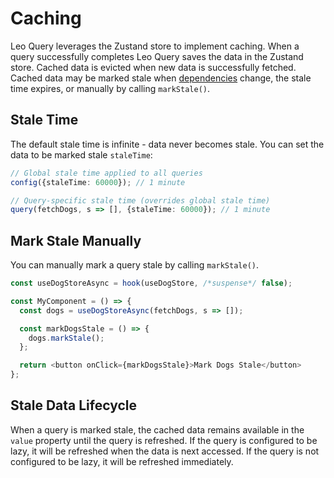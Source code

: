 # Caching

Leo Query leverages the Zustand store to implement caching. When a query successfully completes Leo Query saves the data in the Zustand store. Cached data is evicted when new data is successfully fetched. Cached data may be marked stale when [dependencies](/latest/guide/query#dependencies) change, the stale time expires, or manually by calling `markStale()`.

## Stale Time

The default stale time is infinite - data never becomes stale. You can set the data to be marked stale `staleTime`:

```typescript
// Global stale time applied to all queries
config({staleTime: 60000}); // 1 minute

// Query-specific stale time (overrides global stale time)
query(fetchDogs, s => [], {staleTime: 60000}); // 1 minute
```

## Mark Stale Manually

You can manually mark a query stale by calling `markStale()`.

```typescript
const useDogStoreAsync = hook(useDogStore, /*suspense*/ false);

const MyComponent = () => {
  const dogs = useDogStoreAsync(fetchDogs, s => []);

  const markDogsStale = () => {
    dogs.markStale();
  };

  return <button onClick={markDogsStale}>Mark Dogs Stale</button>
};
```

## Stale Data Lifecycle

When a query is marked stale, the cached data remains available in the `value` property until the query is refreshed. If the query is configured to be lazy, it will be refreshed when the data is next accessed. If the query is not configured to be lazy, it will be refreshed immediately.